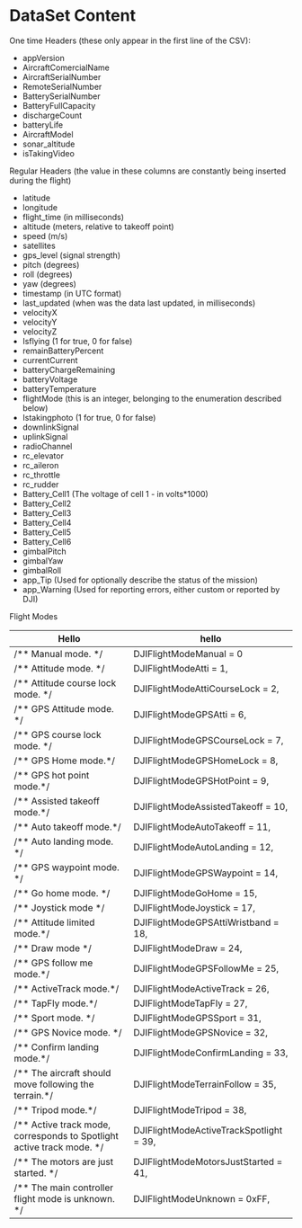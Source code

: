 # DataSet Content

One time Headers (these only appear in the first line of the CSV):

* appVersion
* AircraftComercialName	
* AircraftSerialNumber	
* RemoteSerialNumber	
* BatterySerialNumber	
* BatteryFullCapacity	
* dischargeCount	
* batteryLife	
* AircraftModel	
* sonar_altitude	
* isTakingVideo

Regular Headers (the value in these columns are constantly being inserted during the flight)

* latitude
* longitude	
* flight_time (in milliseconds)
* altitude (meters, relative to takeoff point)
* speed	(m/s)
* satellites	
* gps_level (signal strength)
* pitch (degrees)
* roll (degrees)	
* yaw (degrees)
* timestamp (in UTC format)
* last_updated (when was the data last updated, in milliseconds)
* velocityX	
* velocityY	
* velocityZ	
* Isflying (1 for true, 0 for false)
* remainBatteryPercent	
* currentCurrent
* batteryChargeRemaining	
* batteryVoltage	
* batteryTemperature	
* flightMode	(this is an integer, belonging to the enumeration described below)
* Istakingphoto (1 for true, 0 for false)
* downlinkSignal	
* uplinkSignal	
* radioChannel	
* rc_elevator	
* rc_aileron	
* rc_throttle	
* rc_rudder	
* Battery_Cell1 (The voltage of cell 1 - in volts*1000)
* Battery_Cell2	
* Battery_Cell3	
* Battery_Cell4	
* Battery_Cell5	
* Battery_Cell6	
* gimbalPitch	
* gimbalYaw	
* gimbalRoll	
* app_Tip  (Used for optionally describe the status of the mission)
* app_Warning (Used for reporting errors, either custom or reported by DJI)

Flight Modes

Hello                                                                      |  hello
---------------------------------------------------------------------------|----------------------------------------
 /** Manual mode. */                                                       |  DJIFlightModeManual = 0
 /** Attitude mode. */                                                     |  DJIFlightModeAtti = 1,
/**  Attitude course lock mode.  */                                        |  DJIFlightModeAttiCourseLock = 2,
/**  GPS Attitude mode. */                                                 |  DJIFlightModeGPSAtti = 6,
/** GPS course lock mode. */                                               |  DJIFlightModeGPSCourseLock = 7,
/** GPS Home mode.*/                                                       |  DJIFlightModeGPSHomeLock = 8,
/** GPS hot point mode.*/                                                  |  DJIFlightModeGPSHotPoint = 9,
 /**  Assisted takeoff mode.*/                                             |  DJIFlightModeAssistedTakeoff = 10,
/**  Auto takeoff mode.*/                                                  |  DJIFlightModeAutoTakeoff = 11,
  /**  Auto landing mode. */                                               |  DJIFlightModeAutoLanding = 12,
 /**  GPS waypoint mode. */                                                |  DJIFlightModeGPSWaypoint = 14,
 /** Go home mode. */                                                      |  DJIFlightModeGoHome = 15,
/**  Joystick mode */                                                      |  DJIFlightModeJoystick = 17,
/** Attitude limited mode.*/                                               |  DJIFlightModeGPSAttiWristband = 18,
/** Draw mode  */                                                          |  DJIFlightModeDraw = 24,
 /**  GPS follow me mode.*/                                                |  DJIFlightModeGPSFollowMe = 25,
    /**  ActiveTrack mode.*/                                               |  DJIFlightModeActiveTrack = 26,
    /**  TapFly mode.*/                                                    |  DJIFlightModeTapFly = 27,
     /**  Sport mode. */                                                   |  DJIFlightModeGPSSport = 31,
    /**  GPS Novice mode. */                                               |  DJIFlightModeGPSNovice = 32,
   /**  Confirm landing mode.*/                                            |  DJIFlightModeConfirmLanding = 33,
 /**  The aircraft should move following the terrain.*/                    |  DJIFlightModeTerrainFollow = 35,
     /**  Tripod mode.*/                                                   |  DJIFlightModeTripod = 38,
 /**  Active track mode, corresponds to Spotlight active track mode. */    |  DJIFlightModeActiveTrackSpotlight = 39,
    /**  The motors are just started. */                                   |  DJIFlightModeMotorsJustStarted = 41,
    /**  The main controller flight mode is unknown.  */                   |  DJIFlightModeUnknown = 0xFF,


